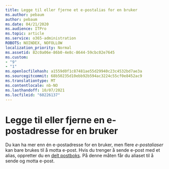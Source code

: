 ```yaml
---
title: Legge til eller fjerne et e-postalias for en bruker
ms.author: pebaum
author: pebaum
ms.date: 04/21/2020
ms.audience: ITPro
ms.topic: article
ms.service: o365-administration
ROBOTS: NOINDEX, NOFOLLOW
localization_priority: Normal
ms.assetid: 82c0a06e-86b0-4e8c-8644-59cbc02e7645
ms.custom:
- "9"
- "1"
ms.openlocfilehash: a1559d0f1c87481ae55d29940c23c4532bd7ae3a
ms.sourcegitcommit: 68b50235d10ebb92b594ac3224c55cf0e8452ac9
ms.translationtype: MT
ms.contentlocale: nb-NO
ms.lasthandoff: 10/07/2021
ms.locfileid: "60226137"
---
```

# <a name="add-or-remove-an-email-address-for-a-user"></a>Legge til eller fjerne en e-postadresse for en bruker

Du kan ha mer enn én e-postadresse for en bruker, men flere  *e-postaliaser*  kan bare brukes til å motta e-post. Hvis du trenger å sende e-post med et alias, oppretter du en [delt postboks](https://docs.microsoft.com/microsoft-365/admin/email/create-a-shared-mailbox). På denne måten får du aliaset til å sende og motta e-post.
  